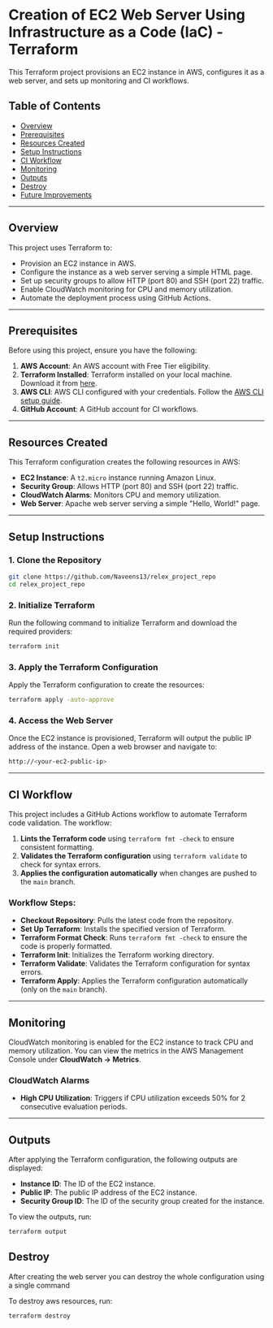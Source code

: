 # Creation of EC2 Web Server Using Infrastructure as a Code (IaC) - Terraform

This Terraform project provisions an EC2 instance in AWS, configures it as a web server, and sets up monitoring and CI workflows.

## Table of Contents

- [Overview](#overview)
- [Prerequisites](#prerequisites)
- [Resources Created](#resources-created)
- [Setup Instructions](#setup-instructions)
- [CI Workflow](#ci-workflow)
- [Monitoring](#monitoring)
- [Outputs](#outputs)
- [Destroy](#destr0y)
- [Future Improvements](#future-improvements)

---

## Overview

This project uses Terraform to:

- Provision an EC2 instance in AWS.
- Configure the instance as a web server serving a simple HTML page.
- Set up security groups to allow HTTP (port 80) and SSH (port 22) traffic.
- Enable CloudWatch monitoring for CPU and memory utilization.
- Automate the deployment process using GitHub Actions.

---

## Prerequisites

Before using this project, ensure you have the following:

1. **AWS Account**: An AWS account with Free Tier eligibility.
2. **Terraform Installed**: Terraform installed on your local machine. Download it from [here](https://www.terraform.io/downloads.html).
3. **AWS CLI**: AWS CLI configured with your credentials. Follow the [AWS CLI setup guide](https://docs.aws.amazon.com/cli/latest/userguide/cli-configure-quickstart.html).
4. **GitHub Account**: A GitHub account for CI workflows.

---

## Resources Created

This Terraform configuration creates the following resources in AWS:

- **EC2 Instance**: A `t2.micro` instance running Amazon Linux.
- **Security Group**: Allows HTTP (port 80) and SSH (port 22) traffic.
- **CloudWatch Alarms**: Monitors CPU and memory utilization.
- **Web Server**: Apache web server serving a simple "Hello, World!" page.

---

## Setup Instructions

### 1. Clone the Repository

```bash
git clone https://github.com/Naveens13/relex_project_repo
cd relex_project_repo
```

### 2. Initialize Terraform

Run the following command to initialize Terraform and download the required providers:

```bash
terraform init
```

### 3. Apply the Terraform Configuration

Apply the Terraform configuration to create the resources:

```bash
terraform apply -auto-approve
```

### 4. Access the Web Server

Once the EC2 instance is provisioned, Terraform will output the public IP address of the instance. Open a web browser and navigate to:

```bash
http://<your-ec2-public-ip>
```

---

## CI Workflow

This project includes a GitHub Actions workflow to automate Terraform code validation. The workflow:

1. **Lints the Terraform code** using `terraform fmt -check` to ensure consistent formatting.
2. **Validates the Terraform configuration** using `terraform validate` to check for syntax errors.
3. **Applies the configuration automatically** when changes are pushed to the `main` branch.

### Workflow Steps:

- **Checkout Repository**: Pulls the latest code from the repository.
- **Set Up Terraform**: Installs the specified version of Terraform.
- **Terraform Format Check**: Runs `terraform fmt -check` to ensure the code is properly formatted.
- **Terraform Init**: Initializes the Terraform working directory.
- **Terraform Validate**: Validates the Terraform configuration for syntax errors.
- **Terraform Apply**: Applies the Terraform configuration automatically (only on the `main` branch).

---

## Monitoring

CloudWatch monitoring is enabled for the EC2 instance to track CPU and memory utilization. You can view the metrics in the AWS Management Console under **CloudWatch → Metrics**.

### CloudWatch Alarms

- **High CPU Utilization**: Triggers if CPU utilization exceeds 50% for 2 consecutive evaluation periods.

---

## Outputs

After applying the Terraform configuration, the following outputs are displayed:

- **Instance ID**: The ID of the EC2 instance.
- **Public IP**: The public IP address of the EC2 instance.
- **Security Group ID**: The ID of the security group created for the instance.

To view the outputs, run:

```bash
terraform output
```

## Destroy

After creating the web server you can destroy the whole configuration using a single command

To destroy aws resources, run:

```bash
terraform destroy
```
